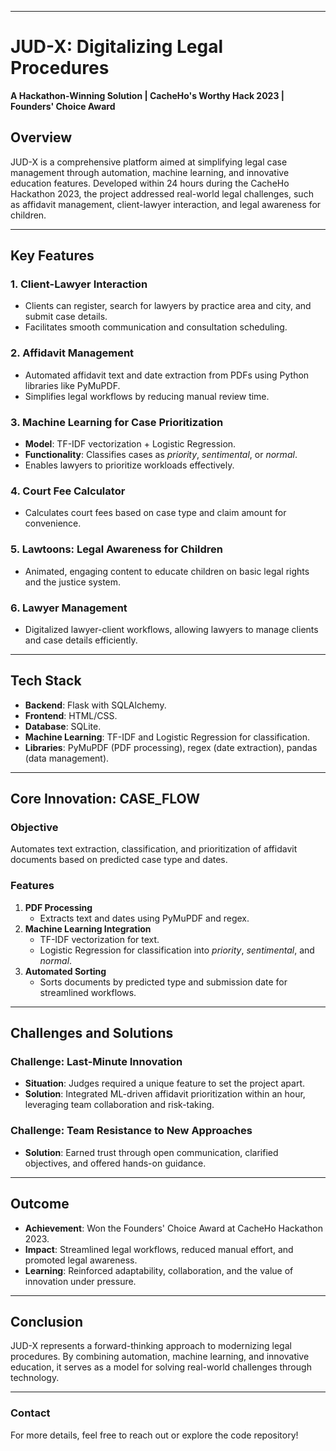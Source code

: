 
---

# JUD-X: Digitalizing Legal Procedures  
**A Hackathon-Winning Solution | CacheHo's Worthy Hack 2023 | Founders' Choice Award**  

## **Overview**  
JUD-X is a comprehensive platform aimed at simplifying legal case management through automation, machine learning, and innovative education features. Developed within 24 hours during the CacheHo Hackathon 2023, the project addressed real-world legal challenges, such as affidavit management, client-lawyer interaction, and legal awareness for children.  

---

## **Key Features**  

### 1. **Client-Lawyer Interaction**  
- Clients can register, search for lawyers by practice area and city, and submit case details.  
- Facilitates smooth communication and consultation scheduling.  

### 2. **Affidavit Management**  
- Automated affidavit text and date extraction from PDFs using Python libraries like PyMuPDF.  
- Simplifies legal workflows by reducing manual review time.  

### 3. **Machine Learning for Case Prioritization**  
- **Model**: TF-IDF vectorization + Logistic Regression.  
- **Functionality**: Classifies cases as *priority*, *sentimental*, or *normal*.  
- Enables lawyers to prioritize workloads effectively.  

### 4. **Court Fee Calculator**  
- Calculates court fees based on case type and claim amount for convenience.  

### 5. **Lawtoons: Legal Awareness for Children**  
- Animated, engaging content to educate children on basic legal rights and the justice system.  

### 6. **Lawyer Management**  
- Digitalized lawyer-client workflows, allowing lawyers to manage clients and case details efficiently.  

---

## **Tech Stack**  
- **Backend**: Flask with SQLAlchemy.  
- **Frontend**: HTML/CSS.  
- **Database**: SQLite.  
- **Machine Learning**: TF-IDF and Logistic Regression for classification.  
- **Libraries**: PyMuPDF (PDF processing), regex (date extraction), pandas (data management).  

---

## **Core Innovation: CASE_FLOW**  
### **Objective**  
Automates text extraction, classification, and prioritization of affidavit documents based on predicted case type and dates.  

### **Features**  
1. **PDF Processing**  
   - Extracts text and dates using PyMuPDF and regex.  
2. **Machine Learning Integration**  
   - TF-IDF vectorization for text.  
   - Logistic Regression for classification into *priority*, *sentimental*, and *normal*.  
3. **Automated Sorting**  
   - Sorts documents by predicted type and submission date for streamlined workflows.  

---

## **Challenges and Solutions**  

### **Challenge: Last-Minute Innovation**  
- **Situation**: Judges required a unique feature to set the project apart.  
- **Solution**: Integrated ML-driven affidavit prioritization within an hour, leveraging team collaboration and risk-taking.  

### **Challenge: Team Resistance to New Approaches**  
- **Solution**: Earned trust through open communication, clarified objectives, and offered hands-on guidance.  

---

## **Outcome**  
- **Achievement**: Won the Founders' Choice Award at CacheHo Hackathon 2023.  
- **Impact**: Streamlined legal workflows, reduced manual effort, and promoted legal awareness.  
- **Learning**: Reinforced adaptability, collaboration, and the value of innovation under pressure.  

---

## **Conclusion**  
JUD-X represents a forward-thinking approach to modernizing legal procedures. By combining automation, machine learning, and innovative education, it serves as a model for solving real-world challenges through technology.  

---  

### **Contact**  
For more details, feel free to reach out or explore the code repository!  

